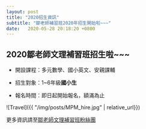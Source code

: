 ```yaml
---
layout: post
title: "2020招生資訊"
subtitle: "鄒老師補習班2020年招生開始啦~~~"
date:   2020-05-28 20:18:20 +0800
---
```


## 2020鄒老師文理補習班招生啦~~~
* 開設課程：多元數學、國小英文、安親課輔

* 招生對象：1~6年級**國小生**

* 報名時間：即日起開始報名，額滿為止


![Travel]({{ "/img/posts/MPM_hire.jpg" | relative_url}})


更多資訊請至[鄒老師文理補習班粉絲團]

[鄒老師文理補習班粉絲團]: https://www.facebook.com/MPM-%E9%84%92%E8%80%81%E5%B8%AB%E6%96%87%E7%90%86%E8%A3%9C%E7%BF%92%E7%8F%AD-358796494701559/